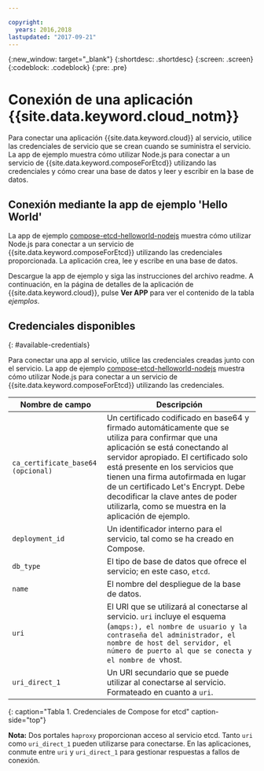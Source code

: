 ```yaml
---

copyright:
  years: 2016,2018
lastupdated: "2017-09-21"
---
```


{:new_window: target="_blank"}
{:shortdesc: .shortdesc}
{:screen: .screen}
{:codeblock: .codeblock}
{:pre: .pre}

# Conexión de una aplicación {{site.data.keyword.cloud_notm}}

Para conectar una aplicación {{site.data.keyword.cloud}} al servicio, utilice las credenciales de servicio que se crean cuando se suministra el servicio. La app de ejemplo muestra cómo utilizar Node.js para conectar a un servicio de {{site.data.keyword.composeForEtcd}} utilizando las credenciales y cómo crear una base de datos y leer y escribir en la base de datos.

## Conexión mediante la app de ejemplo 'Hello World'

La app de ejemplo [compose-etcd-helloworld-nodejs](https://github.com/IBM-Cloud/compose-etcd-helloworld-nodejs) muestra cómo utilizar Node.js para conectar a un servicio de {{site.data.keyword.composeForEtcd}} utilizando las credenciales proporcionada. La aplicación crea, lee y escribe en una base de datos.

Descargue la app de ejemplo y siga las instrucciones del archivo readme. A continuación, en la página de detalles de la aplicación de {{site.data.keyword.cloud}}, pulse **Ver APP** para ver el contenido de la tabla *ejemplos*.

## Credenciales disponibles
{: #available-credentials}

Para conectar una app al servicio, utilice las credenciales creadas junto con el servicio. La app de ejemplo [compose-etcd-helloworld-nodejs](https://github.com/IBM-Cloud/compose-etcd-helloworld-nodejs) muestra cómo utilizar Node.js para conectar a un servicio de {{site.data.keyword.composeForEtcd}} utilizando las credenciales.

|Nombre de campo|Descripción|
|----------|-----------|
|`ca_certificate_base64` `(opcional)`|Un certificado codificado en base64 y firmado automáticamente que se utiliza para confirmar que una aplicación se está conectando al servidor apropiado. El certificado solo está presente en los servicios que tienen una firma autofirmada en lugar de un certificado Let's Encrypt. Debe decodificar la clave antes de poder utilizarla, como se muestra en la aplicación de ejemplo.|
|`deployment_id`|Un identificador interno para el servicio, tal como se ha creado en Compose.|
|`db_type`|El tipo de base de datos que ofrece el servicio; en este caso, `etcd`.|
|`name`|El nombre del despliegue de la base de datos.|
|`uri`|El URI que se utilizará al conectarse al servicio. `uri` incluye el esquema (`amqps:), el nombre de usuario y la contraseña del administrador, el nombre de host del servidor, el número de puerto al que se conecta y el nombre de `vhost.|
|`uri_direct_1`|Un URI secundario que se puede utilizar al conectarse al servicio. Formateado en cuanto a `uri`.|
{: caption="Tabla 1. Credenciales de Compose for etcd" caption-side="top"}

**Nota:** Dos portales `haproxy` proporcionan acceso al servicio etcd. Tanto `uri` como `uri_direct_1` pueden utilizarse para conectarse. En las aplicaciones, conmute entre `uri` y `uri_direct_1` para gestionar respuestas a fallos de conexión.
